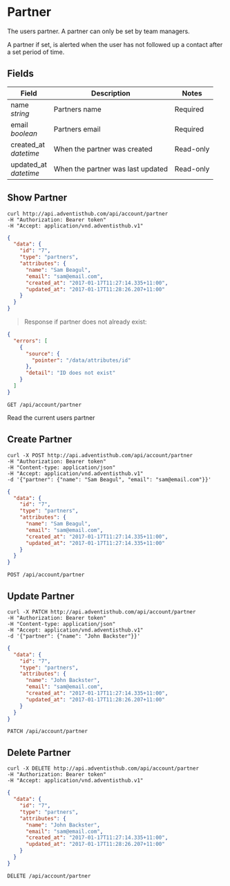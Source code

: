 # Partner

The users partner. A partner can only be set by team managers.

A partner if set, is alerted when the user has not followed up a contact after a set period of time.

## Fields

Field | Description | Notes
----- | ----------- | -----
name<br> *string* | Partners name | Required
email<br> *boolean* | Partners email | Required
created_at<br> *datetime* | When the partner was created | Read-only
updated_at<br> *datetime* | When the partner was last updated | Read-only

## Show Partner

```shell
curl http://api.adventisthub.com/api/account/partner
-H "Authorization: Bearer token"
-H "Accept: application/vnd.adventisthub.v1"
```
```json
{
  "data": {
    "id": "7",
    "type": "partners",
    "attributes": {
      "name": "Sam Beagul",
      "email": "sam@email.com",
      "created_at": "2017-01-17T11:27:14.335+11:00",
      "updated_at": "2017-01-17T11:28:26.207+11:00"
    }
  }
}
```

> Response if partner does not already exist:

```json
{
  "errors": [
    {
      "source": {
        "pointer": "/data/attributes/id"
      },
      "detail": "ID does not exist"
    }
  ]
}
```

`GET /api/account/partner`

Read the current users partner

## Create Partner
```shell
curl -X POST http://api.adventisthub.com/api/account/partner
-H "Authorization: Bearer token"
-H "Content-type: application/json"
-H "Accept: application/vnd.adventisthub.v1"
-d '{"partner": {"name": "Sam Beagul", "email": "sam@email.com"}}'
```
```json
{
  "data": {
    "id": "7",
    "type": "partners",
    "attributes": {
      "name": "Sam Beagul",
      "email": "sam@email.com",
      "created_at": "2017-01-17T11:27:14.335+11:00",
      "updated_at": "2017-01-17T11:27:14.335+11:00"
    }
  }
}
```

`POST /api/account/partner`

## Update Partner

```shell
curl -X PATCH http://api.adventisthub.com/api/account/partner
-H "Authorization: Bearer token"
-H "Content-type: application/json"
-H "Accept: application/vnd.adventisthub.v1"
-d '{"partner": {"name": "John Backster"}}'
```
```json
{
  "data": {
    "id": "7",
    "type": "partners",
    "attributes": {
      "name": "John Backster",
      "email": "sam@email.com",
      "created_at": "2017-01-17T11:27:14.335+11:00",
      "updated_at": "2017-01-17T11:28:26.207+11:00"
    }
  }
}
```

`PATCH /api/account/partner`

## Delete Partner
```shell
curl -X DELETE http://api.adventisthub.com/api/account/partner
-H "Authorization: Bearer token"
-H "Accept: application/vnd.adventisthub.v1"
```
```json
{
  "data": {
    "id": "7",
    "type": "partners",
    "attributes": {
      "name": "John Backster",
      "email": "sam@email.com",
      "created_at": "2017-01-17T11:27:14.335+11:00",
      "updated_at": "2017-01-17T11:28:26.207+11:00"
    }
  }
}
```

`DELETE /api/account/partner`